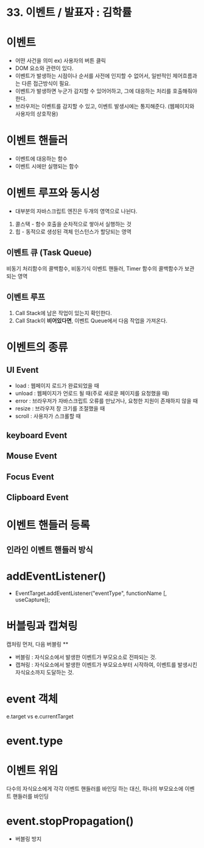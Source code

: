 # 33. 이벤트 / 발표자 : 김학률

# 이벤트

- 어떤 사건을 의미 ex) 사용자의 버튼 클릭
- DOM 요소와 관련이 있다.
- 이벤트가 발생하는 시점이나 순서를 사전에 인지할 수 없어서, 일반적인 제어흐름과는 다른 접근방식이 필요.
- 이벤트가 발생하면 누군가 감지할 수 있어어하고, 그에 대응하는 처리를 호출해줘야 한다.
- 브라우저는 이벤트를 감지할 수 있고, 이벤트 발생시에는 통지해준다. (웹페이지와 사용자의 상호작용)

# 이벤트 핸들러

- 이벤트에 대응하는 함수
- 이벤트 시에만 실행되는 함수

# 이벤트 루프와 동시성

- 대부분의 자바스크립트 엔진은 두개의 영역으로 나뉜다.

1.  콜스택 - 함수 호출을 순차적으로 쌓아서 실행하는 것
2.  힙 - 동적으로 생성된 객체 인스턴스가 할당되는 영역

## 이벤트 큐 (Task Queue)

비동기 처리함수의 콜백함수, 비동기식 이벤트 핸들러, Timer 함수의 콜백함수가 보관되는 영역

## 이벤트 루프

1. Call Stack에 남은 작업이 있는지 확인한다.
2. Call Stack이 **비어있다면**, 이벤트 Queue에서 다음 작업을 가져온다.

# 이벤트의 종류

## UI Event

- load : 웹페이지 로드가 완료되었을 때
- unload : 웹페이지가 언로드 될 때(주로 새로운 페이지를 요청했을 때)
- error : 브라우저가 자바스크립트 오류를 만났거나, 요청한 지원이 존재하지 않을 때
- resize : 브라우저 창 크기를 조절했을 때
- scroll : 사용자가 스크롤할 때

## keyboard Event

## Mouse Event

## Focus Event

## Clipboard Event

# 이벤트 핸들러 등록

## 인라인 이벤트 핸들러 방식

# addEventListener()

- EventTarget.addEventListener("eventType", functionName [, useCapture]);

# 버블링과 캡쳐링

캡처링 먼저, 다음 버블링 \*\*

- 버블링 : 자식요소에서 발생한 이벤트가 부모요소로 전파되는 것.
- 캡쳐링 : 자식요소에서 발생한 이벤트가 부모요소부터 시작하여, 이벤트를 발생시킨 자식요소까지 도달하는 것.

# event 객체

e.target vs e.currentTarget

# event.type

# 이벤트 위임

다수의 자식요소에게 각각 이벤트 핸들러를 바인딩 하는 대신, 하나의 부모요소에 이벤트 핸들러를 바인딩

# event.stopPropagation()

- 버블링 방지

